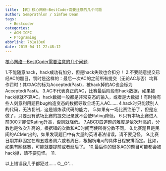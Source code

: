 ```yaml
---
title: 【转】核心网络—BestCoder需要注意的几个问题
author: Semprathlon / Simfae Dean
tags:
  - Bestcoder
categories:
  - ACM-ICPC
  - Programing
abbrlink: 7b1a18e6
date: 2015-04-11 22:48:12
---
```

<a href="http://www.netfoucs.com/article/u011537359/100106.html">核心网络—BestCoder需要注意的几个问题</a>.

1.不能随意hack，hack成功有加分，但是hack失败也会扣分！
2.不要随意提交已经AC的题目，罚时是这样的：最后一次AC的之前所有提交（无论AC与否）均算作罚时！其中AC的标为Accepted(Past)，被hack掉的AC也会标为Accepted(Past)。
3.AC不代表真正的AC，比赛最后阶段有hack数据，如果被hack掉就不算AC。hack数据一般都是非常变态的输入，或者是大数据！有时候有些人刻意利用题目bug构造变态的数据导致全场无人AC……
4.hack时只能读别人的代码，无法复制，这是锻炼读代码的能力。
5.如果有一场比赛注册了，但是忘做了，只要没有该场比赛的提交记录就不会使Rating降低。
6.只有本场比赛进入前300才能使Rating升高，否则就降低。
7.ABCD四道题的难度是依次升高的，分数也是依次升高的，根据错的次数和AC时间而使所得分数不同。
8.比赛题目是民间的ACMer出的，如果发现题目中有大量的英语语法错误，请不要见怪。
9.比赛日期并非固定在周五或者周六或者周日，根据杭电oj的具体日程安排而定。比如，如果有网络赛，可能就要提前或者延后了。
10.最后你的很多AC的题目可能都会被hack掉，请不要见怪。
11.

以上错误我几乎都犯过……
O__O"…